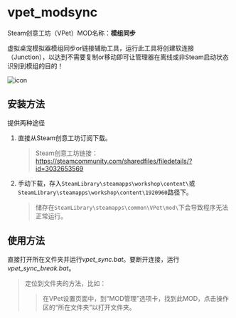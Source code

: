 # vpet_modsync

Steam创意工坊（VPet）MOD名称：**模组同步**

虚拟桌宠模拟器模组同步or链接辅助工具，运行此工具将创建软连接（Junction），以达到不需要复制or移动即可让管理器在离线或非Steam启动状态识别到模组的目的！

![icon](icon.png?raw=true)

## 安装方法

提供两种途径

1. 直接从Steam创意工坊订阅下载。
   > Steam创意工坊链接：<https://steamcommunity.com/sharedfiles/filedetails/?id=3032653569>
3. 手动下载，存入`SteamLibrary\steamapps\workshop\content\`或`SteamLibrary\steamapps\workshop\content\1920960`路径下。
   > 储存在`SteamLibrary\steamapps\common\VPet\mod\`下会导致程序无法正常运行。

## 使用方法

直接打开所在文件夹并运行*vpet_sync.bat*。要断开连接，运行*vpet_sync_break.bat*。
> 定位到文件夹的方法，比如：
> 
> > 在VPet设置页面中，到“MOD管理”选项卡，找到此MOD，点击操作区的“所在文件夹”以打开文件夹。
